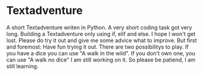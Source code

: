 # Textadventure
 A short Textadventure writen in Python. 
 A very short coding task got very long.
 Building a Textadventure only using if, elif and else. I hope I won't get lost. 
 Please do try it out and give me some advice what to improve.
 But first and foremost: Have fun trying it out. 
 There are two possibilitys to play. If you have a dice you can use "A walk in the wild".
 If you don't own one, you can use "A walk no dice"
 I am still working on it. So please be patiend, I am still learning.

